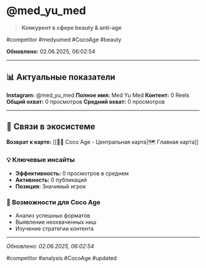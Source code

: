 # @med_yu_med

> **Конкурент в сфере beauty & anti-age**

#competitor #medyumed #CocoAge #beauty

**Обновлено:** 02.06.2025, 06:02:54

---

## 📊 Актуальные показатели

**Instagram:** @med_yu_med
**Полное имя:** Med Yu Med
**Контент:** 0 Reels
**Общий охват:** 0 просмотров
**Средний охват:** 0 просмотров

---

## 🔗 Связи в экосистеме

**Возврат к карте:** [[🥥✨ Coco Age - Центральная карта|🗺️ Главная карта]]

### 💡 Ключевые инсайты
- **Эффективность:** 0 просмотров в среднем
- **Активность:** 0 публикаций
- **Позиция:** Значимый игрок

### 🎯 Возможности для Coco Age
- Анализ успешных форматов
- Выявление неохваченных ниш
- Изучение стратегии контента

---

*Обновлено: 02.06.2025, 06:02:54*

#competitor #analysis #CocoAge #updated